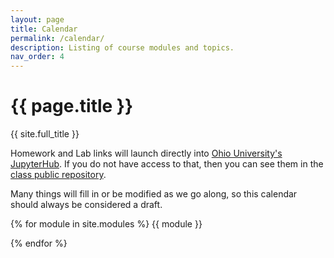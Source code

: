 ```yaml
---
layout: page
title: Calendar
permalink: /calendar/
description: Listing of course modules and topics.
nav_order: 4
---
```


# {{ page.title }}

{{ site.full_title }}

Homework and Lab links will launch directly into [Ohio University's JupyterHub](https://jupyterhub.academic.kube.ohio.edu).
If you do not have access to that, then you can see them in the [class public repository](https://github.com/data-ohio/MATH2530_Spring24-25).

Many things will fill in or be modified as we go along, so this calendar should always be considered a draft.

{% for module in site.modules %}
{{ module }}

{% endfor %}







